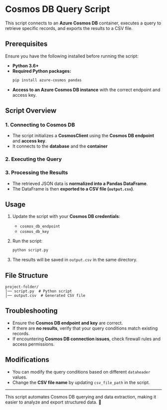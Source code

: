 # Cosmos DB Query Script

This script connects to an **Azure Cosmos DB** container, executes a query to retrieve specific records, and exports the results to a CSV file.

## **Prerequisites**

Ensure you have the following installed before running the script:

- **Python 3.6+**
- **Required Python packages:**
  ```bash
  pip install azure-cosmos pandas
  ```
- **Access to an Azure Cosmos DB instance** with the correct endpoint and access key.

## **Script Overview**

### **1. Connecting to Cosmos DB**
- The script initializes a **CosmosClient** using the **Cosmos DB endpoint** and **access key**.
- It connects to the **database**  and the **container**

### **2. Executing the Query**

### **3. Processing the Results**
- The retrieved JSON data is **normalized into a Pandas DataFrame**.
- The DataFrame is then **exported to a CSV file (`output.csv`)**.

## **Usage**

1. Update the script with your **Cosmos DB credentials**:
   - `cosmos_db_endpoint`
   - `cosmos_db_key`

2. Run the script:
   ```bash
   python script.py
   ```

3. The results will be saved in `output.csv` in the same directory.

## **File Structure**
```
project-folder/
│── script.py  # Python script
│── output.csv  # Generated CSV file
```

## **Troubleshooting**
- Ensure the **Cosmos DB endpoint and key** are correct.
- If there are **no results**, verify that your query conditions match existing records.
- If encountering **Cosmos DB connection issues**, check firewall rules and access permissions.

## **Modifications**
- You can modify the query conditions based on different `dataheader` values.
- Change the **CSV file name** by updating `csv_file_path` in the script.

---
This script automates Cosmos DB querying and data extraction, making it easier to analyze and export structured data. 🚀
